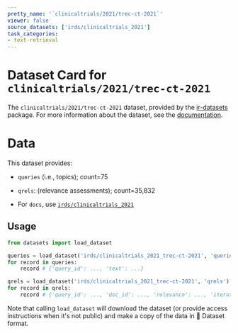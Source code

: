 ```yaml
---
pretty_name: '`clinicaltrials/2021/trec-ct-2021`'
viewer: false
source_datasets: ['irds/clinicaltrials_2021']
task_categories:
- text-retrieval
---
```


# Dataset Card for `clinicaltrials/2021/trec-ct-2021`

The `clinicaltrials/2021/trec-ct-2021` dataset, provided by the [ir-datasets](https://ir-datasets.com/) package.
For more information about the dataset, see the [documentation](https://ir-datasets.com/clinicaltrials#clinicaltrials/2021/trec-ct-2021).

# Data

This dataset provides:
 - `queries` (i.e., topics); count=75
 - `qrels`: (relevance assessments); count=35,832

 - For `docs`, use [`irds/clinicaltrials_2021`](https://huggingface.co/datasets/irds/clinicaltrials_2021)

## Usage

```python
from datasets import load_dataset

queries = load_dataset('irds/clinicaltrials_2021_trec-ct-2021', 'queries')
for record in queries:
    record # {'query_id': ..., 'text': ...}

qrels = load_dataset('irds/clinicaltrials_2021_trec-ct-2021', 'qrels')
for record in qrels:
    record # {'query_id': ..., 'doc_id': ..., 'relevance': ..., 'iteration': ...}

```

Note that calling `load_dataset` will download the dataset (or provide access instructions when it's not public) and make a copy of the
data in 🤗 Dataset format.
